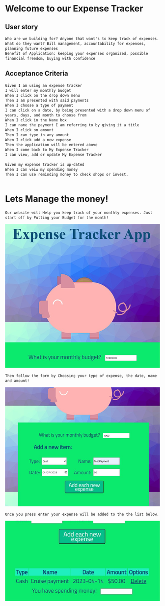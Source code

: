 # Welcome to our Expense Tracker

## User story
```
Who are we building for? Anyone that want's to keep track of expenses.
What do they want? Bill management, accountability for expenses, planning future expenses
Benefit of Application: keeping your expenses organized, possible financial freedom, buying with confidence

```
## Acceptance Criteria
```
Given I am using an expense tracker
I will enter my monthly budget
When I click on the drop down menu
Then I am presented with said payments
When I choose a type of payment
I can click on a date, by being presented with a drop down menu of years, days, and month to choose from
When I click in the Name box
I can name the payment I am referring to by giving it a title
When I click on amount
Then I can type in any amount
When I click add a new expense
Then the application will be entered above
When I come back to My Expense Tracker
I can view, add or update My Expense Tracker

Given my expense tracker is up-dated
When I can veiw my spending money
Then I can use reminding money to check shops or invest.


```
# Lets Manage the money!
```
Our website will Help you keep track of your monthly expenses. Just start off by Putting your Budget for the month!
```
![Budget](assets/images/AddingYour%20Budget.jpg)
```
Then follow the form by Choosing your type of expense, the date, name and amount!
```
![AddItem](assets/images/AddingTypeNameDate.jpg)
```
Once you press enter your expense will be added to the the list below.
```
![AddingExpense](assets/images/ExpenseSHowsTheBottom.jpg)
```

